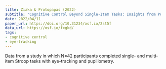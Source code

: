 ```yaml
---
title: Ziaka & Protopapas (2022)
subtitle: 'Cognitive Control Beyond Single-Item Tasks: Insights from Pupillometry, Gaze, and Behavioral Measures'
date: 2022/04/11
paper_url: https://doi.org/10.31234/osf.io/2st5f
data_url: https://osf.io/fxgkd/
tags:
- cognitive control
- eye-tracking
---
```


Data from a study in which N=42 participants completed single- and multi-item Stroop tasks with eye-tracking and pupillometry.
